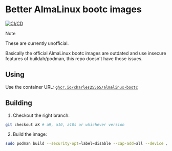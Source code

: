 # Better AlmaLinux bootc images

[![CI/CD](https://github.com/charles25565/almalinux-bootc/actions/workflows/ci-cd.yml/badge.svg)](https://github.com/charles25565/almalinux-bootc/actions/workflows/ci-cd.yml)

> [!NOTE]
> These are currently unofficial.

Basically the official AlmaLinux bootc images are outdated and use insecure features of buildah/podman, this repo doesn't have those issues.

## Using

Use the container URL: [`ghcr.io/charles25565/almalinux-bootc`](https://ghcr.io/charles25565/almalinux-bootc)

## Building

1. Checkout the right branch:

```bash
git checkout aX # a9, a10, a10s or whichever version
```

2. Build the image:

```bash
sudo podman build --security-opt=label=disable --cap-add=all --device /dev/fuse -t localhost/almalinux-bootc:latest .
```
